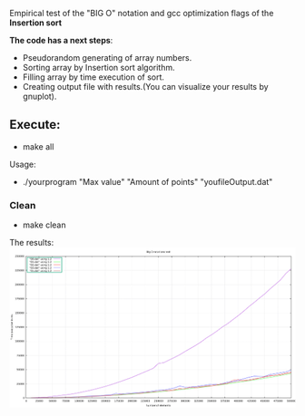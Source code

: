 Empirical test of the "BIG O" notation and gcc optimization flags of the **Insertion sort**

**The code has a next steps**:
- Pseudorandom generating of array numbers. 
- Sorting array by Insertion sort algorithm.
- Filling array by time execution of sort.
- Creating output file with results.(You can visualize your results by gnuplot).

## Execute:
- make all

Usage:

- ./yourprogram "Max value" "Amount of points" "youfileOutput.dat" 

### Clean
- make clean

The results:
![Results of execution **O0,O1,O2,O3,Os**](o_plotes.png)
